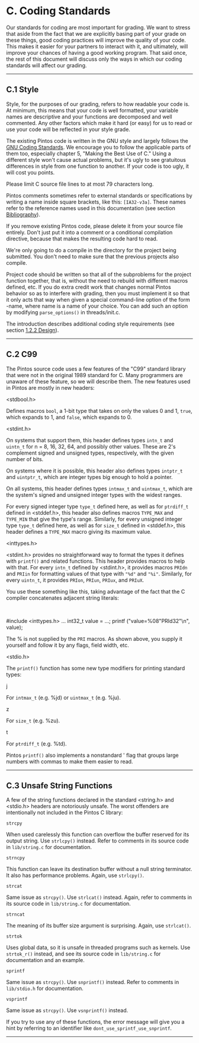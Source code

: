 C. Coding Standards
===================

Our standards for coding are most important for grading. We want to stress that aside from the fact that we are explicitly basing part of your grade on these things, good coding practices will improve the quality of your code. This makes it easier for your partners to interact with it, and ultimately, will improve your chances of having a good working program. That said once, the rest of this document will discuss only the ways in which our coding standards will affect our grading.

* * *

C.1 Style
---------

Style, for the purposes of our grading, refers to how readable your code is. At minimum, this means that your code is well formatted, your variable names are descriptive and your functions are decomposed and well commented. Any other factors which make it hard (or easy) for us to read or use your code will be reflected in your style grade.

The existing Pintos code is written in the GNU style and largely follows the [GNU Coding Standards](http://www.gnu.org/prep/standards_toc.html). We encourage you to follow the applicable parts of them too, especially chapter 5, "Making the Best Use of C." Using a different style won't cause actual problems, but it's ugly to see gratuitous differences in style from one function to another. If your code is too ugly, it will cost you points.

Please limit C source file lines to at most 79 characters long.

Pintos comments sometimes refer to external standards or specifications by writing a name inside square brackets, like this: `[IA32-v3a]`. These names refer to the reference names used in this documentation (see section [Bibliography](pintos_14.html#SEC175)).

If you remove existing Pintos code, please delete it from your source file entirely. Don't just put it into a comment or a conditional compilation directive, because that makes the resulting code hard to read.

We're only going to do a compile in the directory for the project being submitted. You don't need to make sure that the previous projects also compile.

Project code should be written so that all of the subproblems for the project function together, that is, without the need to rebuild with different macros defined, etc. If you do extra credit work that changes normal Pintos behavior so as to interfere with grading, then you must implement it so that it only acts that way when given a special command-line option of the form \-name, where name is a name of your choice. You can add such an option by modifying `parse_options()` in threads/init.c.

The introduction describes additional coding style requirements (see section [1.2.2 Design](pintos_1.html#SEC9)).

* * *

C.2 C99
-------

The Pintos source code uses a few features of the "C99" standard library that were not in the original 1989 standard for C. Many programmers are unaware of these feature, so we will describe them. The new features used in Pintos are mostly in new headers:

<stdbool.h>

Defines macros `bool`, a 1-bit type that takes on only the values 0 and 1, `true`, which expands to 1, and `false`, which expands to 0.

<stdint.h>

On systems that support them, this header defines types `intn_t` and `uintn_t` for n = 8, 16, 32, 64, and possibly other values. These are 2's complement signed and unsigned types, respectively, with the given number of bits.

On systems where it is possible, this header also defines types `intptr_t` and `uintptr_t`, which are integer types big enough to hold a pointer.

On all systems, this header defines types `intmax_t` and `uintmax_t`, which are the system's signed and unsigned integer types with the widest ranges.

For every signed integer type `type_t` defined here, as well as for `ptrdiff_t` defined in <stddef.h>, this header also defines macros `TYPE_MAX` and `TYPE_MIN` that give the type's range. Similarly, for every unsigned integer type `type_t` defined here, as well as for `size_t` defined in <stddef.h>, this header defines a `TYPE_MAX` macro giving its maximum value.

<inttypes.h>

<stdint.h> provides no straightforward way to format the types it defines with `printf()` and related functions. This header provides macros to help with that. For every `intn_t` defined by <stdint.h>, it provides macros `PRIdn` and `PRIin` for formatting values of that type with `"%d"` and `"%i"`. Similarly, for every `uintn_t`, it provides `PRIon`, `PRIun`, `PRIux`, and `PRIuX`.

You use these something like this, taking advantage of the fact that the C compiler concatenates adjacent string literals:

 

#include <inttypes.h>
...
int32\_t value = ...;
printf ("value=%08"PRId32"\\n", value);

The % is not supplied by the `PRI` macros. As shown above, you supply it yourself and follow it by any flags, field width, etc.

<stdio.h>

The `printf()` function has some new type modifiers for printing standard types:

j

For `intmax_t` (e.g. %jd) or `uintmax_t` (e.g. %ju).

z

For `size_t` (e.g. %zu).

t

For `ptrdiff_t` (e.g. %td).

Pintos `printf()` also implements a nonstandard ' flag that groups large numbers with commas to make them easier to read.

* * *

C.3 Unsafe String Functions
---------------------------

A few of the string functions declared in the standard <string.h> and <stdio.h> headers are notoriously unsafe. The worst offenders are intentionally not included in the Pintos C library:

`strcpy`

When used carelessly this function can overflow the buffer reserved for its output string. Use `strlcpy()` instead. Refer to comments in its source code in `lib/string.c` for documentation.

`strncpy`

This function can leave its destination buffer without a null string terminator. It also has performance problems. Again, use `strlcpy()`.

`strcat`

Same issue as `strcpy()`. Use `strlcat()` instead. Again, refer to comments in its source code in `lib/string.c` for documentation.

`strncat`

The meaning of its buffer size argument is surprising. Again, use `strlcat()`.

`strtok`

Uses global data, so it is unsafe in threaded programs such as kernels. Use `strtok_r()` instead, and see its source code in `lib/string.c` for documentation and an example.

`sprintf`

Same issue as `strcpy()`. Use `snprintf()` instead. Refer to comments in `lib/stdio.h` for documentation.

`vsprintf`

Same issue as `strcpy()`. Use `vsnprintf()` instead.

If you try to use any of these functions, the error message will give you a hint by referring to an identifier like `dont_use_sprintf_use_snprintf`.

* * *
